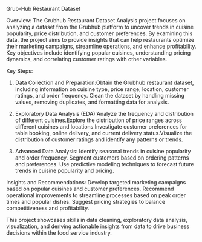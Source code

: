 Grub-Hub Restaurant Dataset

Overview:
The Grubhub Restaurant Dataset Analysis project focuses on analyzing a dataset from the Grubhub platform to uncover trends in cuisine popularity, price distribution, and customer preferences. By examining this data, the project aims to provide insights that can help restaurants optimize their marketing campaigns, streamline operations, and enhance profitability. Key objectives include identifying popular cuisines, understanding pricing dynamics, and correlating customer ratings with other variables.

Key Steps:

1) Data Collection and Preparation:Obtain the Grubhub restaurant dataset, including information on cuisine type, price range, location, customer ratings, and order frequency.
Clean the dataset by handling missing values, removing duplicates, and formatting data for analysis.

2) Exploratory Data Analysis (EDA):Analyze the frequency and distribution of different cuisines.Explore the distribution of price ranges across different cuisines and locations.Investigate customer preferences for table booking, online delivery, and current delivery status.Visualize the distribution of customer ratings and identify any patterns or trends.

3) Advanced Data Analysis: Identify seasonal trends in cuisine popularity and order frequency. Segment customers based on ordering patterns and preferences.
  Use predictive modeling techniques to forecast future trends in cuisine popularity and pricing.

Insights and Recommendations: Develop targeted marketing campaigns based on popular cuisines and customer preferences. Recommend operational improvements to streamline processes based on peak order times and popular dishes. Suggest pricing strategies to balance competitiveness and profitability.

This project showcases skills in data cleaning, exploratory data analysis, visualization, and deriving actionable insights from data to drive business decisions within the food service industry.






